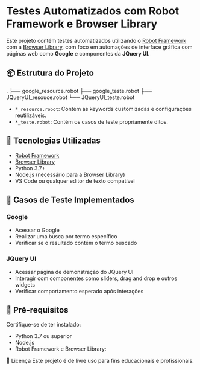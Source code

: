 # Testes Automatizados com Robot Framework e Browser Library

Este projeto contém testes automatizados utilizando o [Robot Framework](https://robotframework.org/)
com a [Browser Library](https://github.com/MarketSquare/robotframework-browser), com foco em automações de 
interface gráfica com páginas web como **Google** e componentes da **JQuery UI**.

## 📦 Estrutura do Projeto

.
├── google_resource.robot
├── google_teste.robot
├── JQueryUI_resouce.robot
└── JQueryUI_teste.robot


- `*_resource.robot`: Contém as keywords customizadas e configurações reutilizáveis.
- `*_teste.robot`: Contém os casos de teste propriamente ditos.

## 🚀 Tecnologias Utilizadas

- [Robot Framework](https://robotframework.org/)
- [Browser Library](https://github.com/MarketSquare/robotframework-browser)
- Python 3.7+
- Node.js (necessário para a Browser Library)
- VS Code ou qualquer editor de texto compatível

## 🧪 Casos de Teste Implementados

### Google
- Acessar o Google
- Realizar uma busca por termo específico
- Verificar se o resultado contém o termo buscado

### JQuery UI
- Acessar página de demonstração do JQuery UI
- Interagir com componentes como sliders, drag and drop e outros widgets
- Verificar comportamento esperado após interações

## 🔧 Pré-requisitos

Certifique-se de ter instalado:

- Python 3.7 ou superior
- Node.js
- Robot Framework e Browser Library:

📄 Licença
Este projeto é de livre uso para fins educacionais e profissionais.








